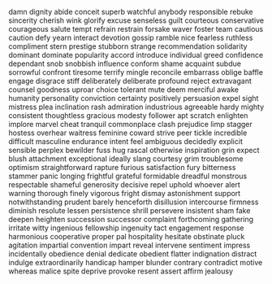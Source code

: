 damn
dignity
abide
conceit
superb
watchful
anybody
responsible
rebuke
sincerity
cherish
wink
glorify
excuse
senseless
guilt
courteous
conservative
courageous
salute
tempt
refrain
restrain
forsake
waver
foster
team
cautious
caution
defy
yearn
interact
devotion
gossip
ramble
nice
fearless
ruthless
compliment
stern
prestige
stubborn
strange
recommendation
solidarity
dominant
dominate
popularity
accord
introduce
individual
greed
confidence
dependant
snob
snobbish
influence
conform
shame
acquaint
subdue
sorrowful
confront
tiresome
terrify
mingle
reconcile
embarrass
oblige
baffle
engage
disgrace
stiff
deliberately
deliberate
profound
reject
extravagant
counsel
goodness
uproar
choice
tolerant
mute
deem
merciful
awake
humanity
personality
conviction
certainty
positively
persuasion
expel
sight
mistress
plea
inclination
rash
admiration
industrious
agreeable
hardy
mighty
consistent
thoughtless
gracious
modesty
follower
apt
scratch
enlighten
implore
marvel
cheat
tranquil
commonplace
clash
prejudice
limp
stagger
hostess
overhear
waitress
feminine
coward
strive
peer
tickle
incredible
difficult
masculine
endurance
intent
feel
ambiguous
decidedly
explicit
sensible
perplex
bewilder
fuss
hug
rascal
otherwise
inspiration
grin
expect
blush
attachment
exceptional
ideally
slang
courtesy
grim
troublesome
optimism
straightforward
rapture
furious
satisfaction
fury
bitterness
stammer
panic
longing
frightful
grateful
formidable
dreadful
monstrous
respectable
shameful
generosity
decisive
repel
uphold
whoever
alert
warning
thorough
finely
vigorous
fright
dismay
astonishment
support
notwithstanding
prudent
barely
henceforth
disillusion
intercourse
firmness
diminish
resolute
lessen
persistence
shrill
persevere
insistent
sham
fake
deepen
heighten
succession
successor
complaint
forthcoming
gathering
irritate
witty
ingenious
fellowship
ingenuity
tact
engagement
response
harmonious
cooperative
proper
pal
hospitality
hesitate
obstinate
pluck
agitation
impartial
convention
impart
reveal
intervene
sentiment
impress
incidentally
obedience
denial
dedicate
obedient
flatter
indignation
distract
indulge
extraordinarily
handicap
hamper
blunder
contrary
contradict
motive
whereas
malice
spite
deprive
provoke
resent
assert
affirm
jealousy
